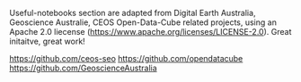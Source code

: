 Useful-notebooks section are adapted from Digital Earth Australia, Geoscience Australie, CEOS Open-Data-Cube related projects, using an Apache 2.0 liecense (https://www.apache.org/licenses/LICENSE-2.0).
Great initaitve, great work!

https://github.com/ceos-seo
https://github.com/opendatacube
https://github.com/GeoscienceAustralia

